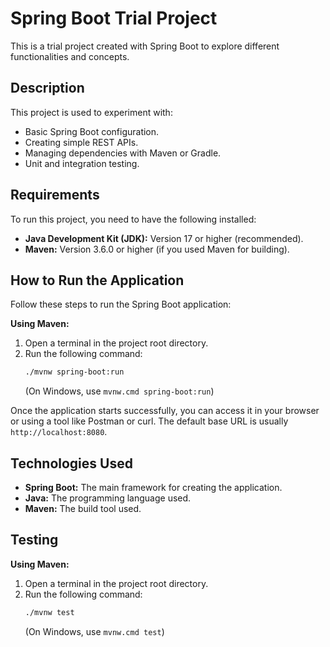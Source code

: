 # Spring Boot Trial Project

This is a trial project created with Spring Boot to explore different functionalities and concepts.

## Description

This project is used to experiment with:

* Basic Spring Boot configuration.
* Creating simple REST APIs.
* Managing dependencies with Maven or Gradle.
* Unit and integration testing.

## Requirements

To run this project, you need to have the following installed:

* **Java Development Kit (JDK):** Version 17 or higher (recommended).
* **Maven:** Version 3.6.0 or higher (if you used Maven for building).

## How to Run the Application

Follow these steps to run the Spring Boot application:

**Using Maven:**

1.  Open a terminal in the project root directory.
2.  Run the following command:
    ```bash
    ./mvnw spring-boot:run
    ```
    (On Windows, use `mvnw.cmd spring-boot:run`)

Once the application starts successfully, you can access it in your browser or using a tool like Postman or curl. The default base URL is usually `http://localhost:8080`.

## Technologies Used

* **Spring Boot:** The main framework for creating the application.
* **Java:** The programming language used.
* **Maven:** The build tool used.

## Testing

**Using Maven:**

1.  Open a terminal in the project root directory.
2.  Run the following command:
    ```bash
    ./mvnw test
    ```
    (On Windows, use `mvnw.cmd test`)
